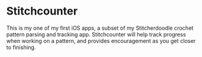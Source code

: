 Stitchcounter
=============
This is my one of my first iOS apps, a subset of my Stitcherdoodle crochet pattern parsing and tracking app.  Stitchcounter will help track progress when working on a pattern, and provides encouragement as you get closer to finishing.  
